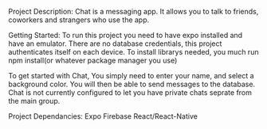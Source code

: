 Project Description:
Chat is a messaging app. It allows you to talk to friends, coworkers and strangers who use the app.

Getting Started:
To run this project you need to have expo installed and have an emulator.
There are no database credentials, this project authenticates itself on each device.
To install librarys needed, you much run npm install(or whatever package manager you use)

To get started with Chat, You simply need to enter your name, and select a background color.
You will then be able to send messages to the database. Chat is not currently configured to let you have private chats seprate from the main group.


Project Dependancies:
Expo
Firebase
React/React-Native

